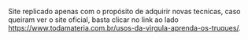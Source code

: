 Site replicado apenas com o propósito de adquirir novas tecnicas, caso queiram ver o site oficial, basta clicar no link ao lado https://www.todamateria.com.br/usos-da-virgula-aprenda-os-truques/.  

